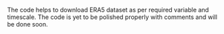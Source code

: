 The code helps to download ERA5 dataset as per required variable and timescale. The code is yet to be polished properly with comments and will be done soon.
